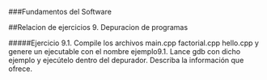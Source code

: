 ###Fundamentos del Software

##Relacion de ejercicios 9. Depuracion de programas

#####Ejercicio 9.1. Compile los archivos main.cpp factorial.cpp hello.cpp y genere un ejecutable con el nombre ejemplo9.1. Lance gdb con dicho ejemplo y ejecútelo dentro del depurador. Describa la información que ofrece.